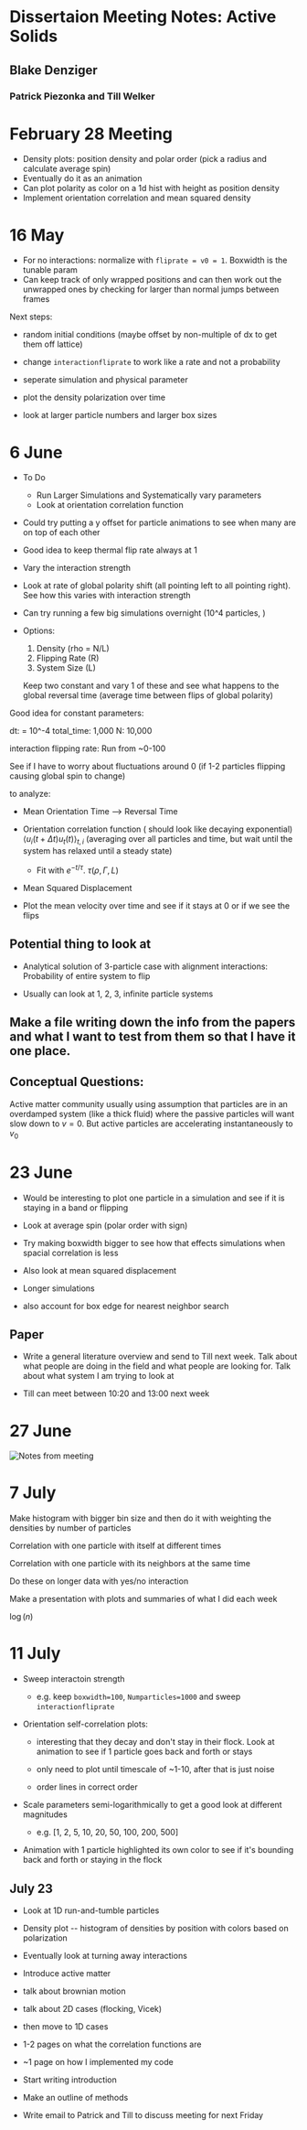 # Dissertaion Meeting Notes: Active Solids

## Blake Denziger
### Patrick Piezonka and Till Welker



# February 28 Meeting

- Density plots: position density and polar order (pick a radius and calculate average spin)
- Eventually do it as an animation
- Can plot polarity as color on a 1d hist with height as position density
- Implement orientation correlation and mean squared density



# 16 May

- For no interactions: normalize with `fliprate = v0 = 1`. Boxwidth is the tunable param
- Can keep track of only wrapped positions and can then work out the unwrapped ones by checking for larger than normal jumps between frames


Next steps:
- random initial conditions (maybe offset by non-multiple of dx to get them off lattice)
- change `interactionfliprate` to work like a rate and not a probability

- seperate simulation and physical parameter

- plot the density polarization over time
- look at larger particle numbers and larger box sizes



# 6 June

- To Do
    - Run Larger Simulations and Systematically vary parameters
    - Look at orientation correlation function

- Could try putting a y offset for particle animations to see when many are on top of each other

- Good idea to keep thermal flip rate always at 1
- Vary the interaction strength
- Look at rate of global polarity shift (all pointing left to all pointing right). See how this varies with interaction strength

- Can try running a few big simulations overnight (10^4 particles, )

- Options:
    1. Density (rho = N/L)
    1. Flipping Rate (R)
    1. System Size (L)

    Keep two constant and vary 1 of these and see what happens to the global reversal time (average time between flips of global polarity)

Good idea for constant parameters:

dt: = 10^-4
total_time: 1,000
N: 10,000

interaction flipping rate: Run from ~0-100

See if I have to worry about fluctuations around 0 (if 1-2 particles flipping causing global spin to change)


to analyze:
- Mean Orientation Time --> Reversal Time
- Orientation correlation function ( should look like decaying exponential) $\langle u_i (t + \Delta t) u_t(t)\rangle_{t,i}$ (averaging over all particles and time, but wait until the system has relaxed until a steady state)
    - Fit with $e^{-t/\tau}$. $\tau(\rho, \Gamma, L)$
- Mean Squared Displacement



- Plot the mean velocity over time and see if it stays at 0 or if we see the flips






## Potential thing to look at
- Analytical solution of 3-particle case with alignment interactions: Probability of entire system to flip

- Usually can look at 1, 2, 3, infinite particle systems


## Make a file writing down the info from the papers and what I want to test from them so that I have it one place.



## Conceptual Questions:
Active matter community usually using assumption that particles are in an overdamped system (like a thick fluid) where the passive particles will want slow down to $v=0$. But active particles are accelerating instantaneously to $v_0$




# 23 June

- Would be interesting to plot one particle in a simulation and see if it is staying in a band or flipping

- Look at average spin (polar order with sign)

- Try making boxwidth bigger to see how that effects simulations when spacial correlation is less

- Also look at mean squared displacement

- Longer simulations

- also account for box edge for nearest neighbor search



## Paper

- Write a general literature overview and send to Till next week. Talk about what people are doing in the field and what people are looking for. Talk about what system I am trying to look at

- Till can meet between 10:20 and 13:00 next week

# 27 June

![Notes from meeting](./Images/june27_meetingnotes.jpg)




# 7 July
Make histogram with bigger bin size
and then do it with weighting the densities by number of particles


Correlation with one particle with itself at different times

Correlation with one particle with its neighbors at the same time

Do these on longer data with yes/no interaction


Make a presentation with plots and summaries of what I did each week



$\log(n)$




# 11 July


- Sweep interactoin strength
    - e.g. keep `boxwidth=100`, `Numparticles=1000` and sweep `interactionfliprate`


- Orientation self-correlation plots:
    - interesting that they decay and don't stay in their flock. Look at animation to see if 1 particle goes back and forth or stays

    - only need to plot until timescale of ~1-10, after that is just noise

    - order lines in correct order

- Scale parameters semi-logarithmically to get a good look at different magnitudes
    - e.g. [1, 2, 5, 10, 20, 50, 100, 200, 500]



- Animation with 1 particle highlighted its own color to see if it's bounding back and forth or staying in the flock


## July 23

- Look at 1D run-and-tumble particles


- Density plot -- histogram of densities by position with colors based on polarization


- Eventually look at turning away interactions





- Introduce active matter
- talk about brownian motion
- talk about 2D cases (flocking, Vicek)
- then move to 1D cases


- 1-2 pages on what the correlation functions are
- ~1 page on how I implemented my code


- Start writing introduction
- Make an outline of methods


- Write email to Patrick and Till to discuss meeting for next Friday